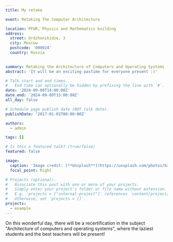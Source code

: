 ```yaml
---
title: My retake

event: Retaking The Computer Architecture

location: PFUR, Physics and Mathematics building
address:
  street: Ordzhonikidze, 3
  city: Moscow
  postcode: '090924'
  country: Russia
 

summary: Retaking the Architecture of Computers and Operating Systems
abstract: 'It will be an exciting pastime for everyone present :)'

# Talk start and end times.
#   End time can optionally be hidden by prefixing the line with `#`.
date: '2024-09-09T14:00:00Z'
date_end: '2024-09-09T15:00:00Z'
all_day: false

# Schedule page publish date (NOT talk date).
publishDate: '2017-01-01T00:00:00Z'

authors:
  - admin

tags: []

# Is this a featured talk? (true/false)
featured: false

image:
  caption: 'Image credit: [**Unsplash**](https://unsplash.com/photos/bzdhc5b3Bxs)'
  focal_point: Right

# Projects (optional).
#   Associate this post with one or more of your projects.
#   Simply enter your project's folder or file name without extension.
#   E.g. `projects = ["internal-project"]` references `content/project/deep-learning/index.md`.
#   Otherwise, set `projects = []`.
projects:
  - example
---
```




On this wonderful day, there will be a recertification in the subject "Architecture of computers and operating systems", where the laziest students and the best teachers will be present!
